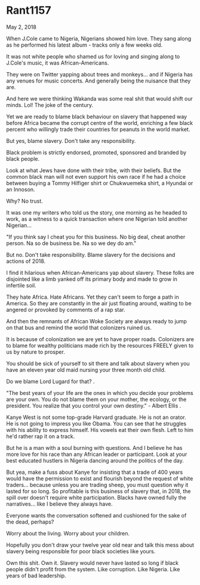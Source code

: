 # Rant1157


May 2, 2018

When J.Cole came to Nigeria, Nigerians showed him love. They sang along as he performed his latest album - tracks only a few weeks old.

It was not white people who shamed us for loving and singing along to J.Cole's music, it was African-Americans.

They were on Twitter yapping about trees and monkeys... and if Nigeria has any venues for music concerts. And generally being the nuisance that they are.

And here we were thinking Wakanda was some real shit that would shift our minds. Lol! The joke of the century.

Yet we are ready to blame black behaviour on slavery that happened way before Africa became the corrupt centre of the world, enriching a few black percent who willingly trade their countries for peanuts in the world market.

But yes, blame slavery. Don't take any responsibility.

Black problem is strictly endorsed, promoted, sponsored and branded by black people.

Look at what Jews have done with their tribe, with their beliefs. But the common black man will not even support his own race if he had a choice between buying a Tommy Hilfiger shirt or Chukwuemeka shirt, a Hyundai or an Innoson. 

Why? No trust.

It was one my writers who told us the story, one morning as he headed to work, as a witness to a quick transaction where one Nigerian told another Nigerian...

"If you think say I cheat you for this business. No big deal, cheat another person. Na so de business be. Na so we dey do am."

But no. Don't take responsibility. Blame slavery for the decisions and actions of 2018.

I find it hilarious when African-Americans yap about slavery. These folks are disjointed like a limb yanked off its primary body and made to grow in infertile soil.

They hate Africa. Hate Africans. Yet they can't seem to forge a path in America. So they are constantly in the air just floating around, waiting to be angered or provoked by comments of a rap star.

And then the remnants of African Woke Society are always ready to jump on that bus and remind the world that colonizers ruined us.

It is because of colonization we are yet to have proper roads. Colonizers are to blame for wealthy politicians made rich by the resources FREELY given to us by nature to prosper.

You should be sick of yourself to sit there and talk about slavery when you have an eleven year old maid nursing your three month old child.

Do we blame Lord Lugard for that?
.

"The best years of your life are the ones in which you decide your problems are your own. You do not blame them on your mother, the ecology, or the president. You realize that you control your own destiny." - Albert Ellis
.

Kanye West is not some top-grade Harvard graduate. He is not an orator. He is not going to impress you like Obama. You can see that he struggles with his ability to express himself. His vowels eat their own flesh. Left to him he'd rather rap it on a track. 

But he is a man with a soul burning with questions. And I believe he has more love for his race than any African leader or participant. Look at your best educated hustlers in Nigeria dancing around the politics of the day.

But yea, make a fuss about Kanye for insisting that a trade of 400 years would have the permission to exist and flourish beyond the request of white traders... because unless you are trading sheep, you must question why it lasted for so long. So profitable is this business of slavery that, in 2018, the spill over doesn't require white participation. Blacks have owned fully the narratives... like I believe they always have.

Everyone wants the conversation softened and cushioned for the sake of the dead, perhaps? 

Worry about the living. Worry about your children.

Hopefully you don't draw your twelve year old near and talk this mess about slavery being responsible for poor black societies like yours.

Own this shit. Own it. Slavery would never have lasted so long if black people didn't profit from the system. Like corruption. Like Nigeria. Like years of bad leadership.